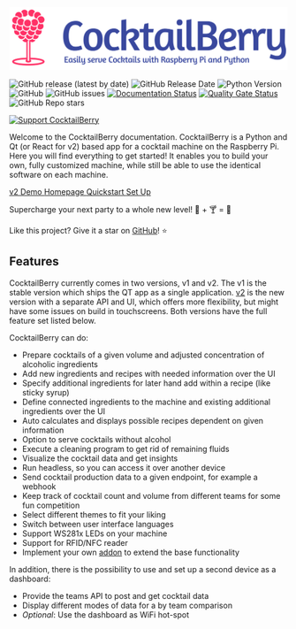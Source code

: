 <img src="./pictures/CocktailBerry.svg" alt="CocktailBerry"/>

![GitHub release (latest by date)](https://img.shields.io/github/v/release/AndreWohnsland/CocktailBerry)
![GitHub Release Date](https://img.shields.io/github/release-date/AndreWohnsland/CocktailBerry)
![Python Version](https://img.shields.io/badge/python-%3E%3D%203.11-blue)
![GitHub](https://img.shields.io/github/license/AndreWohnsland/CocktailBerry)
![GitHub issues](https://img.shields.io/github/issues-raw/AndreWohnsland/CocktailBerry)
[![Documentation Status](https://readthedocs.org/projects/cocktailberry/badge/?version=latest)](https://cocktailberry.readthedocs.io)
[![Quality Gate Status](https://sonarcloud.io/api/project_badges/measure?project=AndreWohnsland_CocktailBerry&metric=alert_status)](https://sonarcloud.io/summary/new_code?id=AndreWohnsland_CocktailBerry)
![GitHub Repo stars](https://img.shields.io/github/stars/AndreWohnsland/CocktailBerry?style=social)

[![Support CocktailBerry](https://img.shields.io/badge/Support%20CocktailBerry-donate-yellow)](https://www.buymeacoffee.com/AndreWohnsland)

Welcome to the CocktailBerry documentation.
CocktailBerry is a Python and Qt (or React for v2) based app for a cocktail machine on the Raspberry Pi.
Here you will find everything to get started!
It enables you to build your own, fully customized machine, while still be able to use the identical software on each machine.

<div class="mid-flex">
<a href="https://demo.cocktailberry.org/" class="cta-btn primary-btn"> v2 Demo </a>
  <a href="https://cocktailberry.org/" class="cta-btn secondary-btn"> Homepage </a>
  <a href="quickstart/" class="cta-btn primary-btn"> Quickstart </a>
  <a href="setup/" class="cta-btn secondary-btn"> Set Up </a>
</div>

Supercharge your next party to a whole new level! 🐍 + 🍸 = 🥳

Like this project? Give it a star on [GitHub](https://github.com/AndreWohnsland/CocktailBerry)! ⭐

## Features

CocktailBerry currently comes in two versions, v1 and v2.
The v1 is the stable version which ships the QT app as a single application.
[v2](https://docs.cocktailberry.org/web/) is the new version with a separate API and UI, which offers more flexibility, but might have some issues on build in touchscreens.
Both versions have the full feature set listed below.

CocktailBerry can do:

- Prepare cocktails of a given volume and adjusted concentration of alcoholic ingredients
- Add new ingredients and recipes with needed information over the UI
- Specify additional ingredients for later hand add within a recipe (like sticky syrup)
- Define connected ingredients to the machine and existing additional ingredients over the UI
- Auto calculates and displays possible recipes dependent on given information
- Option to serve cocktails without alcohol
- Execute a cleaning program to get rid of remaining fluids
- Visualize the cocktail data and get insights
- Run headless, so you can access it over another device
- Send cocktail production data to a given endpoint, for example a webhook
- Keep track of cocktail count and volume from different teams for some fun competition
- Select different themes to fit your liking
- Switch between user interface languages
- Support WS281x LEDs on your machine
- Support for RFID/NFC reader
- Implement your own [addon](https://github.com/AndreWohnsland/CocktailBerry-Addons) to extend the base functionality

In addition, there is the possibility to use and set up a second device as a dashboard:

- Provide the teams API to post and get cocktail data
- Display different modes of data for a by team comparison
- _Optional_: Use the dashboard as WiFi hot-spot